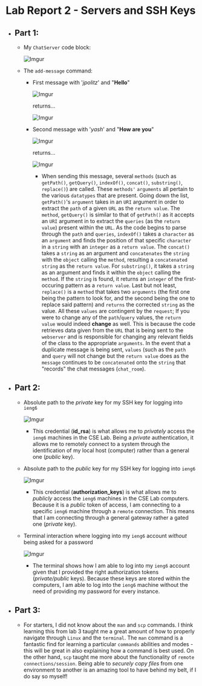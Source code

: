 # Lab Report 2 - Servers and SSH Keys

- ## Part 1:
  - My `ChatServer` code block:
    
    <img src="https://imgur.com/ieWxHW0.png" alt="Imgur" length="250"/>
    
  - The `add-message` command:

    - First message with '*jpolitz*' and "**Hello**"

      ![Imgur](https://i.imgur.com/8nNhz5w.jpeg)
 
      returns...

      ![Imgur](https://i.imgur.com/a8LHfGz.jpeg)
 

    - Second message with '*yash*' and "**How are you**"
   
      ![Imgur](https://i.imgur.com/eUUpHeF.jpeg)

      returns...

      ![Imgur](https://i.imgur.com/bXYPvC7.jpeg)

      - When sending this message, several `methods` (such as `getPath()`, `getQuery()`, `indexOf()`, `concat()`, `substring()`, `replace()`) are called. These `methods'` `arguments` all pertain to the various `datatypes` that are present. Going down the list, `getPath()`'s `argument` takes in an `URI` argument in order to extract the `path` of a given `URL` as the `return value`. The `method`, `getQuery()` is similar to that of `getPath()` as it accepts an `URI` argument in to extract the `queries` (as the `return value`) present within the `URL`. As the code begins to parse through the `path` and `queries`, `indexOf()` takes a `character` as an `argument` and finds the position of that specific `character` in a `string` with an `integer` as a `return value`. The `concat()` takes a `string` as an argument and `concatenates` the `string` with the `object` calling the `method`, resulting a `concatenated string` as the `return value`. For `substring()`, it takes a `string` as an argument and finds it within the `object` calling the `method`. If the `string` is found, it returns an `integer` of the first-occuring pattern as a `return value`. Last but not least, `replace()` is a `method` that takes two `arguments` (the first one being the pattern to look for, and the second being the one to replace said pattern) and `returns` the corrected `string` as the value. All these `values` are contingent by the `request`; If you were to change any of the `path`/`query` values, the `return value` would indeed **change** as well. This is because the code retrieves data given from the `URL` that is being sent to the `webserver` and is responsible for changing any relevant fields of the class to the appropriate `arguments`. In the event that a duplicate message is being sent, `values` (such as the `path` and `query` will not change but the `return value` does as the `message` continues to be `concatenated` onto the `string` that "records" the chat messages (`chat_room`). 
      
- ## Part 2:
  
  - Absolute path to the *private* key for my SSH key for logging into `ieng6`
 
    ![Imgur](https://i.imgur.com/Jw5cMPg.jpeg)

    - This credential (**id_rsa**) is what allows me to *privately* access the `ieng6` machines in the CSE Lab. Being a *private* authentication, it allows me to remotely connect to a system through the identification of my local host (computer) rather than a general one (*public* key). 
 
  - Absolute path to the *public* key for my SSH key for logging into `ieng6`
 
    ![Imgur](https://i.imgur.com/IQX99hH.jpeg)

    - This credential (**authorization_keys**) is what allows me to *publicly* access the `ieng6` machines in the CSE Lab computers. Because it is a *public* token of access, I am connecting to a specific `ieng6` machine through a `remote` connection. This means that I am connecting through a general gateway rather a gated one (*private* key). 

 
  - Terminal interaction where logging into my `ieng6` account *without* being asked for a password
 
    ![Imgur](https://i.imgur.com/bOv5RWa.jpeg)

    - The terminal shows how I am able to log into my `ieng6` account given that I provided the right authorization tokens (*private/public* keys). Because these keys are stored within the computers, I am able to log into the `ieng6` machine without the need of providing my password for every instance. 

 
- ## Part 3:
  
  - For starters, I did not know about the `man` and `scp` commands. I think learning this from lab 3 taught me a great amount of how to properly navigate through `Linux` and the `terminal`. The `man` command is a fantastic find for learning a particular `commands` abilities and modes - this will be great in also explaining how a command is best used. On the other hand, `scp` taught me more about the functionality of `remote connections/session`. Being able to *securely copy files* from one environment to another is an amazing tool to have behind my belt, if I do say so myself!  



